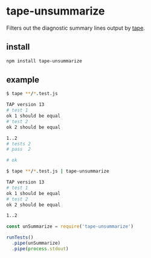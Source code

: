 # tape-unsummarize

Filters out the diagnostic summary lines output by [tape](https://www.npmjs.com/package/tape).

## install

```sh
npm install tape-unsummarize
```

## example


```sh
$ tape **/*.test.js

TAP version 13
# test 1
ok 1 should be equal
# test 2
ok 2 should be equal

1..2
# tests 2
# pass  2

# ok
```

```sh
$ tape **/*.test.js | tape-unsummarize

TAP version 13
# test 1
ok 1 should be equal
# test 2
ok 2 should be equal

1..2
```

```js
const unSummarize = require('tape-unsummarize')

runTests()
  .pipe(unSummarize)
  .pipe(process.stdout)
```
